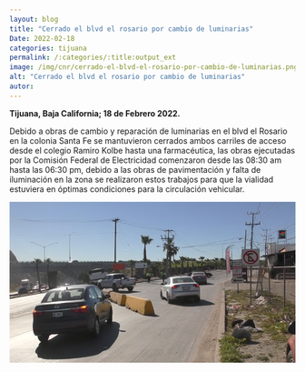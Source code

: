 ```yaml
---
layout: blog
title: "Cerrado el blvd el rosario por cambio de luminarias"
Date: 2022-02-18
categories: tijuana
permalink: /:categories/:title:output_ext
image: /img/cnr/cerrado-el-blvd-el-rosario-por-cambio-de-luminarias.png
alt: "Cerrado el blvd el rosario por cambio de luminarias"
autor:
---
```


**Tijuana, Baja California; 18 de Febrero 2022.** 


Debido a obras de cambio y reparación de luminarias en el blvd el Rosario en la colonia Santa Fe se mantuvieron cerrados ambos carriles de acceso desde el colegio Ramiro Kolbe hasta una farmacéutica, las obras ejecutadas por la Comisión Federal de Electricidad comenzaron desde las 08:30 am hasta las 06:30 pm, debido a las obras de pavimentación y falta de iluminación en la zona se realizaron estos trabajos para que la vialidad estuviera en óptimas condiciones para la circulación vehicular. 

<div id="carouselExampleSlidesOnly" class="carousel slide" data-ride="carousel">
  <div class="carousel-inner">
    <div class="carousel-item active">
       <img class="d-block w-100" src="/img/cnr/cerrado-el-blvd-el-rosario-por-cambio-de-luminarias.png" loading="lazy"  alt="Cerrado el blvd el rosario por cambio de luminarias">
    </div>
  </div>
</div>